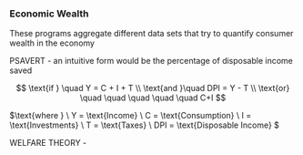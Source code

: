 ### Economic Wealth

These programs aggregate different data sets that try to quantify consumer wealth in the economy

PSAVERT - an intuitive form would be the percentage of disposable income saved

$$ \text{if } \quad Y = C + I + T \\ \text{and }\quad DPI = Y - T \\ \text{or} \quad \quad \quad \quad \quad C+I $$ 

$\text{where } 
\\ Y = \text{Income} 
\\ C = \text{Consumption} 
\\ I = \text{Investments} 
\\ T = \text{Taxes} 
\\ DPI = \text{Disposable Income} 
$

WELFARE THEORY - 